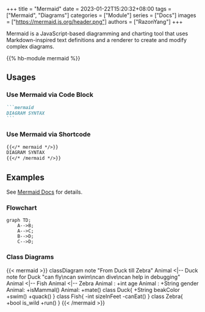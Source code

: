 +++
title = "Mermaid"
date = 2023-01-22T15:20:32+08:00
tags = ["Mermaid", "Diagrams"]
categories = ["Module"]
series = ["Docs"]
images = ["https://mermaid.js.org/header.png"]
authors = ["RazonYang"]
+++

Mermaid is a JavaScript-based diagramming and charting tool that uses Markdown-inspired text definitions and a renderer to create and modify complex diagrams.

<!--more-->

{{% hb-module mermaid %}}

## Usages

### Use Mermaid via Code Block

````markdown
```mermaid
DIAGRAM SYNTAX
```
````

### Use Mermaid via Shortcode

```markdown
{{</* mermaid */>}}
DIAGRAM SYNTAX
{{</* /mermaid */>}}
```

## Examples

See [Mermaid Docs](https://mermaid.js.org/) for details.

### Flowchart

```mermaid
graph TD;
    A-->B;
    A-->C;
    B-->D;
    C-->D;
```

### Class Diagrams

{{< mermaid >}}
classDiagram
note "From Duck till Zebra"
Animal <|-- Duck
note for Duck "can fly\ncan swim\ncan dive\ncan help in debugging"
Animal <|-- Fish
Animal <|-- Zebra
Animal : +int age
Animal : +String gender
Animal: +isMammal()
Animal: +mate()
class Duck{
+String beakColor
+swim()
+quack()
}
class Fish{
-int sizeInFeet
-canEat()
}
class Zebra{
+bool is_wild
+run()
}
{{< /mermaid >}}
